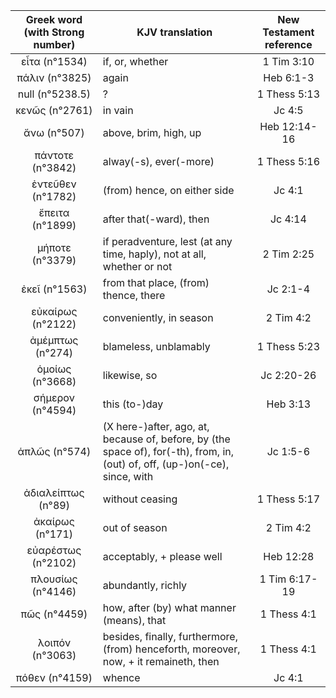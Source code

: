 |Greek word (with Strong number)|KJV translation|New Testament reference|
|:---:|-----|:---:|
εἶτα (n°1534)|if, or, whether|1 Tim 3:10|
πάλιν (n°3825)|again|Heb 6:1-3|
null (n°5238.5)|?|1 Thess 5:13|
κενῶς (n°2761)|in vain|Jc 4:5|
ἄνω (n°507)|above, brim, high, up|Heb 12:14-16|
πάντοτε (n°3842)|alway(-s),  ever(-more)|1 Thess 5:16|
ἐντεῦθεν (n°1782)|(from) hence, on either side|Jc 4:1|
ἔπειτα (n°1899)|after that(-ward), then|Jc 4:14|
μήποτε (n°3379)|if  peradventure, lest (at any time, haply), not at all, whether or not|2 Tim 2:25|
ἐκεῖ (n°1563)|from that place, (from) thence, there|Jc 2:1-4|
εὐκαίρως (n°2122)|conveniently, in season|2 Tim 4:2|
ἀμέμπτως (n°274)|blameless, unblamably|1 Thess 5:23|
ὁμοίως (n°3668)|likewise, so|Jc 2:20-26|
σήμερον (n°4594)|this  (to-)day|Heb 3:13|
ἁπλῶς (n°574)|(X  here-)after, ago, at, because of, before, by (the space of), for(-th),  from, in, (out) of, off, (up-)on(-ce), since, with|Jc 1:5-6|
ἀδιαλείπτως (n°89)|without ceasing|1 Thess 5:17|
ἀκαίρως (n°171)|out of season|2 Tim 4:2|
εὐαρέστως (n°2102)|acceptably, + please well|Heb 12:28|
πλουσίως (n°4146)|abundantly, richly|1 Tim 6:17-19|
πῶς (n°4459)|how, after (by) what manner (means), that|1 Thess 4:1|
λοιπόν (n°3063)|besides, finally, furthermore, (from) henceforth,  moreover, now, + it remaineth, then|1 Thess 4:1|
πόθεν (n°4159)|whence|Jc 4:1|
